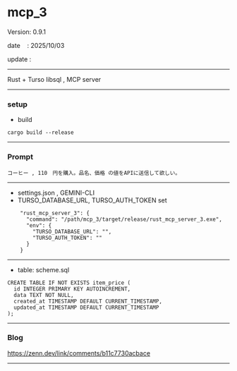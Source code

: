 # mcp_3

 Version: 0.9.1

 date    : 2025/10/03 

 update :

***

Rust + Turso libsql , MCP server

***
### setup

* build
```
cargo build --release
```
***
### Prompt
```
コーヒー , 110　円を購入。品名、価格 の値をAPIに送信して欲しい。
```

***
* settings.json , GEMINI-CLI
* TURSO_DATABASE_URL, TURSO_AUTH_TOKEN set

```
    "rust_mcp_server_3": {
      "command": "/path/mcp_3/target/release/rust_mcp_server_3.exe",
      "env": {
        "TURSO_DATABASE_URL": "",
        "TURSO_AUTH_TOKEN": ""
      }
    }

```

***
* table: scheme.sql

```
CREATE TABLE IF NOT EXISTS item_price (
  id INTEGER PRIMARY KEY AUTOINCREMENT,
  data TEXT NOT NULL,
  created_at TIMESTAMP DEFAULT CURRENT_TIMESTAMP,
  updated_at TIMESTAMP DEFAULT CURRENT_TIMESTAMP
);
```

***
### Blog

https://zenn.dev/link/comments/b11c7730acbace

***

